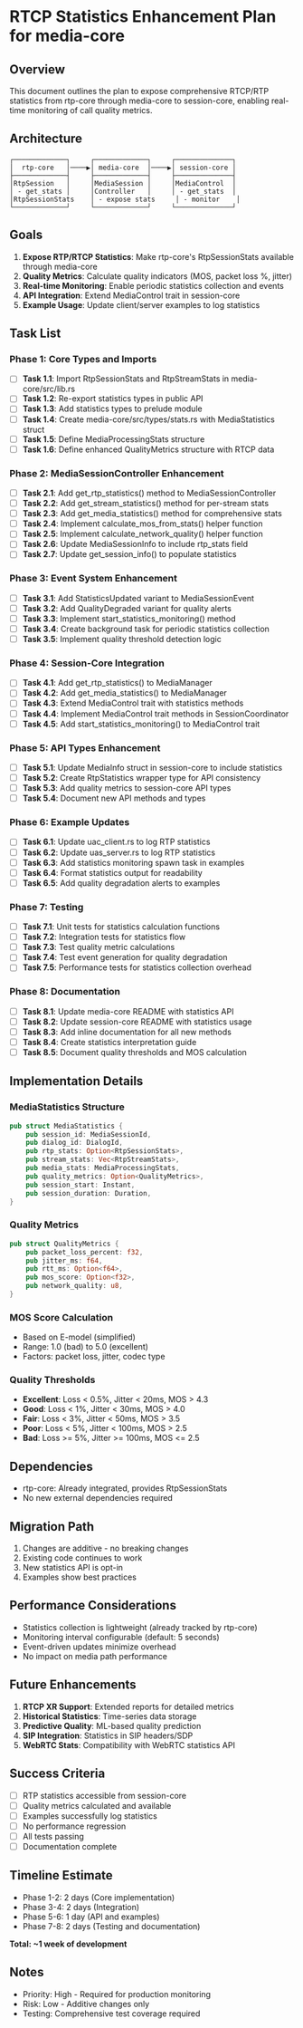 # RTCP Statistics Enhancement Plan for media-core

## Overview

This document outlines the plan to expose comprehensive RTCP/RTP statistics from rtp-core through media-core to session-core, enabling real-time monitoring of call quality metrics.

## Architecture

```
┌─────────────┐     ┌─────────────┐     ┌──────────────┐
│  rtp-core   │────▶│ media-core  │────▶│ session-core │
├─────────────┤     ├─────────────┤     ├──────────────┤
│RtpSession   │     │MediaSession │     │MediaControl  │
│ - get_stats │     │Controller   │     │ - get_stats  │
│RtpSessionStats    │ - expose stats     │ - monitor    │
└─────────────┘     └─────────────┘     └──────────────┘
```

## Goals

1. **Expose RTP/RTCP Statistics**: Make rtp-core's RtpSessionStats available through media-core
2. **Quality Metrics**: Calculate quality indicators (MOS, packet loss %, jitter)
3. **Real-time Monitoring**: Enable periodic statistics collection and events
4. **API Integration**: Extend MediaControl trait in session-core
5. **Example Usage**: Update client/server examples to log statistics

## Task List

### Phase 1: Core Types and Imports
- [ ] **Task 1.1**: Import RtpSessionStats and RtpStreamStats in media-core/src/lib.rs
- [ ] **Task 1.2**: Re-export statistics types in public API
- [ ] **Task 1.3**: Add statistics types to prelude module
- [ ] **Task 1.4**: Create media-core/src/types/stats.rs with MediaStatistics struct
- [ ] **Task 1.5**: Define MediaProcessingStats structure
- [ ] **Task 1.6**: Define enhanced QualityMetrics structure with RTCP data

### Phase 2: MediaSessionController Enhancement
- [ ] **Task 2.1**: Add get_rtp_statistics() method to MediaSessionController
- [ ] **Task 2.2**: Add get_stream_statistics() method for per-stream stats
- [ ] **Task 2.3**: Add get_media_statistics() method for comprehensive stats
- [ ] **Task 2.4**: Implement calculate_mos_from_stats() helper function
- [ ] **Task 2.5**: Implement calculate_network_quality() helper function
- [ ] **Task 2.6**: Update MediaSessionInfo to include rtp_stats field
- [ ] **Task 2.7**: Update get_session_info() to populate statistics

### Phase 3: Event System Enhancement
- [ ] **Task 3.1**: Add StatisticsUpdated variant to MediaSessionEvent
- [ ] **Task 3.2**: Add QualityDegraded variant for quality alerts
- [ ] **Task 3.3**: Implement start_statistics_monitoring() method
- [ ] **Task 3.4**: Create background task for periodic statistics collection
- [ ] **Task 3.5**: Implement quality threshold detection logic

### Phase 4: Session-Core Integration
- [ ] **Task 4.1**: Add get_rtp_statistics() to MediaManager
- [ ] **Task 4.2**: Add get_media_statistics() to MediaManager
- [ ] **Task 4.3**: Extend MediaControl trait with statistics methods
- [ ] **Task 4.4**: Implement MediaControl trait methods in SessionCoordinator
- [ ] **Task 4.5**: Add start_statistics_monitoring() to MediaControl trait

### Phase 5: API Types Enhancement
- [ ] **Task 5.1**: Update MediaInfo struct in session-core to include statistics
- [ ] **Task 5.2**: Create RtpStatistics wrapper type for API consistency
- [ ] **Task 5.3**: Add quality metrics to session-core API types
- [ ] **Task 5.4**: Document new API methods and types

### Phase 6: Example Updates
- [ ] **Task 6.1**: Update uac_client.rs to log RTP statistics
- [ ] **Task 6.2**: Update uas_server.rs to log RTP statistics
- [ ] **Task 6.3**: Add statistics monitoring spawn task in examples
- [ ] **Task 6.4**: Format statistics output for readability
- [ ] **Task 6.5**: Add quality degradation alerts to examples

### Phase 7: Testing
- [ ] **Task 7.1**: Unit tests for statistics calculation functions
- [ ] **Task 7.2**: Integration tests for statistics flow
- [ ] **Task 7.3**: Test quality metric calculations
- [ ] **Task 7.4**: Test event generation for quality degradation
- [ ] **Task 7.5**: Performance tests for statistics collection overhead

### Phase 8: Documentation
- [ ] **Task 8.1**: Update media-core README with statistics API
- [ ] **Task 8.2**: Update session-core README with statistics usage
- [ ] **Task 8.3**: Add inline documentation for all new methods
- [ ] **Task 8.4**: Create statistics interpretation guide
- [ ] **Task 8.5**: Document quality thresholds and MOS calculation

## Implementation Details

### MediaStatistics Structure
```rust
pub struct MediaStatistics {
    pub session_id: MediaSessionId,
    pub dialog_id: DialogId,
    pub rtp_stats: Option<RtpSessionStats>,
    pub stream_stats: Vec<RtpStreamStats>,
    pub media_stats: MediaProcessingStats,
    pub quality_metrics: Option<QualityMetrics>,
    pub session_start: Instant,
    pub session_duration: Duration,
}
```

### Quality Metrics
```rust
pub struct QualityMetrics {
    pub packet_loss_percent: f32,
    pub jitter_ms: f64,
    pub rtt_ms: Option<f64>,
    pub mos_score: Option<f32>,
    pub network_quality: u8,
}
```

### MOS Score Calculation
- Based on E-model (simplified)
- Range: 1.0 (bad) to 5.0 (excellent)
- Factors: packet loss, jitter, codec type

### Quality Thresholds
- **Excellent**: Loss < 0.5%, Jitter < 20ms, MOS > 4.3
- **Good**: Loss < 1%, Jitter < 30ms, MOS > 4.0
- **Fair**: Loss < 3%, Jitter < 50ms, MOS > 3.5
- **Poor**: Loss < 5%, Jitter < 100ms, MOS > 2.5
- **Bad**: Loss >= 5%, Jitter >= 100ms, MOS <= 2.5

## Dependencies

- rtp-core: Already integrated, provides RtpSessionStats
- No new external dependencies required

## Migration Path

1. Changes are additive - no breaking changes
2. Existing code continues to work
3. New statistics API is opt-in
4. Examples show best practices

## Performance Considerations

- Statistics collection is lightweight (already tracked by rtp-core)
- Monitoring interval configurable (default: 5 seconds)
- Event-driven updates minimize overhead
- No impact on media path performance

## Future Enhancements

1. **RTCP XR Support**: Extended reports for detailed metrics
2. **Historical Statistics**: Time-series data storage
3. **Predictive Quality**: ML-based quality prediction
4. **SIP Integration**: Statistics in SIP headers/SDP
5. **WebRTC Stats**: Compatibility with WebRTC statistics API

## Success Criteria

- [ ] RTP statistics accessible from session-core
- [ ] Quality metrics calculated and available
- [ ] Examples successfully log statistics
- [ ] No performance regression
- [ ] All tests passing
- [ ] Documentation complete

## Timeline Estimate

- Phase 1-2: 2 days (Core implementation)
- Phase 3-4: 2 days (Integration)
- Phase 5-6: 1 day (API and examples)
- Phase 7-8: 2 days (Testing and documentation)

**Total: ~1 week of development**

## Notes

- Priority: High - Required for production monitoring
- Risk: Low - Additive changes only
- Testing: Comprehensive test coverage required 